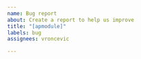```yaml
---
name: Bug report
about: Create a report to help us improve
title: "[apmodule]"
labels: bug
assignees: vroncevic

---
```



